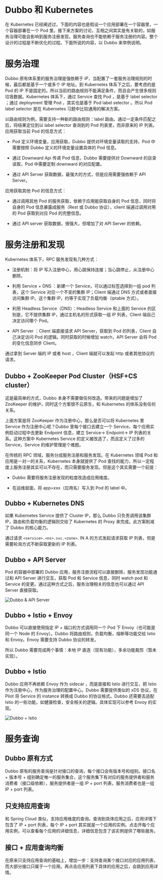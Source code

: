 # Dubbo 和 Kubernetes

在 Kubernetes 已经阐述过，下面的内容也是假设一个应用部署在一个容器里，一个容器部署在一个 Pod 里。接下来方案的讨论，互相之间其实是有关联的，如服务治理可能会影响到服务注册发现，服务查询也不能依赖于服务注册的内容。整个设计的过程是不断优化的过程。下面所说的内容，以 Dubbo 来举例说明。

# 服务治理

Dubbo 原有体系里的服务治理是强依赖于 IP，当配置了一套服务治理规则的时候，最后都是基于一个或多个 IP 地址。到 Kubernetes 体系下之后，要考虑的是 Pod 的 IP 不是固定的。所以当前的路由规则不能满足条件，而且会产生很多规则垃圾数据。Kubernetes 体系下，通过 Service 查找 Pod ，是基于 label selector ；通过 deployment 管理 Pod ，其实也是基于 Pod label selector 。所以 Pod label selector 是在 Kubernetes 习题中比较通用的解决方案。

以路由规则为例，需要支持一种新的路由规则：label 路由。通过一定条件匹配之后，将结果定位到以 label selector 查询到的 Pod 列表里，而非原来的 IP 列表。应用获取当前 Pod 的信息方式：

- Pod 定义环境变量，应用获取，Dubbo 提供对环境变量读取的支持，Pod 中需要按照 Dubbo 定义的环境变量设置具体的 Pod 信息。

- 通过 Downward Api 传递 Pod 信息，Dubbo 需要提供对 Downward 的目录读取，Pod 中需要定制 downward 的对应配置。

- 通过 API Server 获取数据，最强大的方式，但是应用需要强依赖于 API Server。

应用获取其他 Pod 的信息方式：

- 通过调用其他 Pod 的服务获取，依赖于应用能获取自身的 Pod 信息，同时将自身的 Pod 信息暴露成服务（Rest 或 Dubbo 协议），client 端通过调用对用的 Pod 获取到对应 Pod 的完整信息。

- 通过 API server 获取数据，很强大，但增加了对 API Server 的依赖。

# 服务注册和发现

Kubernetes 体系下，RPC 服务发现有几种方式：

- 注册机制：将 IP 写入注册中心，用心跳保持连接；当心跳停止，从注册中心删除。

- 利用 Service + DNS ：新建一个 Service，可以通过标签选择到一组 pod 列表，这个 Service 对应一个不变的集群 IP；Client 端通过 DNS 方式或者直接访问集群 IP。这个集群 IP，约等于实现了负载均衡（iptable 方式）。

- 利用 Headless Service（DNS）：Headless Service 和上面的 Service 的区别是，它不提供集群 IP，通过主机名的形式获取一组 IP 列表，Client 端自己决定访问哪个 Pod。

- API Server ：Client 端直接请求 API Server，获取到 Pod 的列表，Client 自己决定访问 Pod 的逻辑。同时获取的时候增加 watch，API Server 会将 Pod 的变化信息同步 Client。

通过拿到 Server 端的 IP 或者 host ，Client 端就可以发起 http 或者其他协议的请求。

## Dubbo + ZooKeeper Pod Cluster（HSF+CS cluster）

这是最简单的方式，Dubbo 本身不需要做任何改造。带来的问题是增加了 ZooKeeper 的维护，同时这个方案很不云原生，和 Kubernetes 的体系没有任何关系。

上面方案是将 ZooKeeper 作为注册中心，那么是否可以将 Kubernetes 里 Service 作为注册中心呢？Dubbo 里每个接口去建立一个 Service，每个应用实例启动过程中去更新 Endpoint 信息，建立 Service-> Endpoint-> IP 列表的关系。这种方案中 Kubernetes Service 的定义被改造了，而且定义了过多的 Service，Service 的维护管理是个难题。

在传统的 RPC 领域，服务分成服务注册和服务发现。在 Kubernetes 领域 Pod 和应用是一对一的关系，Kubernetes 本身就提供了 Pod 查找的能力，所以一定程度上服务注册其实可以不存在，而只需要服务发现。但是这个其实需要一个前提：

- Dubbo 需要将服务注册发现的粒度改造成应用维度。

- 在运维层面，将 app=xxx（应用名）写入到 Pod 的 label 中。

## Dubbo + Kubernetes DNS

如果 Kubernetes Service 提供了 Cluster IP，那么 Dubbo 只负责调用该集群 IP，路由和负载均衡的逻辑则交给了 Kubernetes 的 Proxy 来完成。此方案削减了 Dubbo 的核心能力。

通过请求 `<service>.<ns>.svc.<zone>`. IN A 的方式发起请求获取 IP 列表，但是需要轮询方式不断获取更新的 IP 列表。

## Dubbo + API Server

Pod 的容器中部署的 Dubbo 应用，服务注册流程可以直接删除，服务发现功能通过和 API Server 进行交互，获取 Pod 和 Service 信息，同时 watch pod 和 Service 的变更。通过这种方式之后，服务治理相关的信息也可以通过 API Server 直接获取。

![Dubbo & API Server](https://s2.ax1x.com/2019/12/08/Qa1sit.png)

## Dubbo + Istio + Envoy

Dubbo 可以直接使用指定 IP + 端口的方式调用同一个 Pod 下 Envoy（也可能是同一个 Node 的 Envoy）。Dubbo 将路由规则，负载均衡，熔断等功能交给 Istio 和 Envoy。Envoy 需要支持 Dubbo 协议的转发。

所以 Dubbo 需要完成两个事情：本地 IP 直连（现有功能），多余功能裁剪（暂未实现）。

## Dubbo + Istio

Dubbo 应用不再依赖 Envoy 作为 sidecar ，而是直接和 Istio 进行交互，把 Istio 作为注册中心，作为服务治理的配置中心。Dubbo 需要提供类似的 xDS 协议，在 Pilot 将 Service 的 instance 转换成 Dubbo 的协议格式。Dubbo 还需要去适配 Istio 的一些功能，如健康检查，安全相关的逻辑。具体实现可以参考 Envoy 的实现。

![Dubbo + Istio](https://s2.ax1x.com/2019/12/08/Qa1qQU.png)

# 服务查询

## Dubbo 原有方式

Dubbo 原有的服务查询是针对接口的查询，每个接口会有版本号和组别。接口名 + 版本号 + 组别确定唯一的服务集合，这个服务集下有对应的服务提供者和服务消费者（接口级依赖），服务提供者是一组 IP + port 列表，服务消费者也是一组 IP + port 列表。

## 只支持应用查询

和 Spring Cloud 类似，支持应用维度的查询。查询到具体应用之后，应用详情下包含了 IP + port 列表，每个 IP + port 其实就是一个应用的实例。点击开每个应用实例，可以查看每个应用的详细信息，详细信息包含了该实例提供了哪些服务。

## 接口 + 应用查询均衡

在原来只支持应用查询的基础上，增加一步：支持查询某个接口对应的应用列表，而大部分接口只属于一个应用。再点击应用列表下具体的应用之后，会跳到应用详情。
